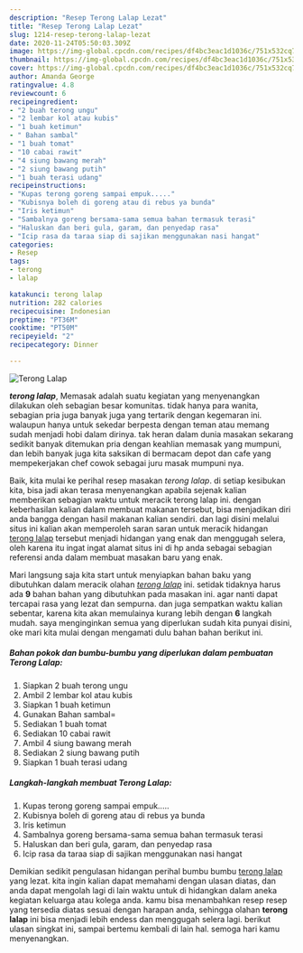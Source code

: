 ```yaml
---
description: "Resep Terong Lalap Lezat"
title: "Resep Terong Lalap Lezat"
slug: 1214-resep-terong-lalap-lezat
date: 2020-11-24T05:50:03.309Z
image: https://img-global.cpcdn.com/recipes/df4bc3eac1d1036c/751x532cq70/terong-lalap-foto-resep-utama.jpg
thumbnail: https://img-global.cpcdn.com/recipes/df4bc3eac1d1036c/751x532cq70/terong-lalap-foto-resep-utama.jpg
cover: https://img-global.cpcdn.com/recipes/df4bc3eac1d1036c/751x532cq70/terong-lalap-foto-resep-utama.jpg
author: Amanda George
ratingvalue: 4.8
reviewcount: 6
recipeingredient:
- "2 buah terong ungu"
- "2 lembar kol atau kubis"
- "1 buah ketimun"
- " Bahan sambal"
- "1 buah tomat"
- "10 cabai rawit"
- "4 siung bawang merah"
- "2 siung bawang putih"
- "1 buah terasi udang"
recipeinstructions:
- "Kupas terong goreng sampai empuk....."
- "Kubisnya boleh di goreng atau di rebus ya bunda"
- "Iris ketimun"
- "Sambalnya goreng bersama-sama semua bahan termasuk terasi"
- "Haluskan dan beri gula, garam, dan penyedap rasa"
- "Icip rasa da taraa siap di sajikan menggunakan nasi hangat"
categories:
- Resep
tags:
- terong
- lalap

katakunci: terong lalap 
nutrition: 282 calories
recipecuisine: Indonesian
preptime: "PT36M"
cooktime: "PT50M"
recipeyield: "2"
recipecategory: Dinner

---
```



![Terong Lalap](https://img-global.cpcdn.com/recipes/df4bc3eac1d1036c/751x532cq70/terong-lalap-foto-resep-utama.jpg)

<b><i>terong lalap</i></b>, Memasak adalah suatu kegiatan yang menyenangkan dilakukan oleh sebagian besar komunitas. tidak hanya para wanita, sebagian pria juga banyak juga yang tertarik dengan kegemaran ini. walaupun hanya untuk sekedar berpesta dengan teman atau memang sudah menjadi hobi dalam dirinya. tak heran dalam dunia masakan sekarang sedikit banyak ditemukan pria dengan keahlian memasak yang mumpuni, dan lebih banyak juga kita saksikan di bermacam depot dan cafe yang mempekerjakan chef cowok sebagai juru masak mumpuni nya.

Baik, kita mulai ke perihal resep masakan <i>terong lalap</i>. di setiap kesibukan kita, bisa jadi akan terasa menyenangkan apabila sejenak kalian memberikan sebagian waktu untuk meracik terong lalap ini. dengan keberhasilan kalian dalam membuat makanan tersebut, bisa menjadikan diri anda bangga dengan hasil makanan kalian sendiri. dan lagi disini melalui situs ini kalian akan memperoleh saran saran untuk meracik hidangan <u>terong lalap</u> tersebut menjadi hidangan yang enak dan menggugah selera, oleh karena itu ingat ingat alamat situs ini di hp anda sebagai sebagian referensi anda dalam membuat masakan baru yang enak.




Mari langsung saja kita start untuk menyiapkan bahan baku yang dibutuhkan dalam meracik olahan <u><i>terong lalap</i></u> ini. setidak tidaknya harus ada <b>9</b> bahan bahan yang dibutuhkan pada masakan ini. agar nanti dapat tercapai rasa yang lezat dan sempurna. dan juga sempatkan waktu kalian sebentar, karena kita akan memulainya kurang lebih dengan <b>6</b> langkah mudah. saya menginginkan semua yang diperlukan sudah kita punyai disini, oke mari kita mulai dengan mengamati dulu bahan bahan berikut ini.

<!--inarticleads1-->

##### Bahan pokok dan bumbu-bumbu yang diperlukan dalam pembuatan Terong Lalap:

1. Siapkan 2 buah terong ungu
1. Ambil 2 lembar kol atau kubis
1. Siapkan 1 buah ketimun
1. Gunakan  Bahan sambal=
1. Sediakan 1 buah tomat
1. Sediakan 10 cabai rawit
1. Ambil 4 siung bawang merah
1. Sediakan 2 siung bawang putih
1. Siapkan 1 buah terasi udang




<!--inarticleads2-->

##### Langkah-langkah membuat Terong Lalap:

1. Kupas terong goreng sampai empuk.....
1. Kubisnya boleh di goreng atau di rebus ya bunda
1. Iris ketimun
1. Sambalnya goreng bersama-sama semua bahan termasuk terasi
1. Haluskan dan beri gula, garam, dan penyedap rasa
1. Icip rasa da taraa siap di sajikan menggunakan nasi hangat




Demikian sedikit pengulasan hidangan perihal bumbu bumbu <u>terong lalap</u> yang lezat. kita ingin kalian dapat memahami dengan ulasan diatas, dan anda dapat mengolah lagi di lain waktu untuk di hidangkan dalam aneka kegiatan keluarga atau kolega anda. kamu bisa menambahkan resep resep yang tersedia diatas sesuai dengan harapan anda, sehingga olahan <b>terong lalap</b> ini bisa menjadi lebih endess dan menggugah selera lagi. berikut ulasan singkat ini, sampai bertemu kembali di lain hal. semoga hari kamu menyenangkan.
